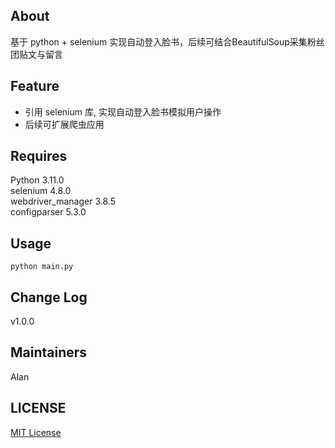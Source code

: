 ## About
基于 python + selenium 实现自动登入脸书，后续可结合BeautifulSoup采集粉丝团贴文与留言

## Feature

* 引用 selenium 库, 实现自动登入脸书模拟用户操作
* 后续可扩展爬虫应用

## Requires
Python 3.11.0  
selenium 4.8.0  
webdriver_manager 3.8.5   
configparser 5.3.0  

## Usage
```
python main.py
```

## Change Log
v1.0.0

## Maintainers
Alan

## LICENSE
[MIT License](https://github.com/joanbabyfet/fb_auto_login/blob/master/LICENSE)